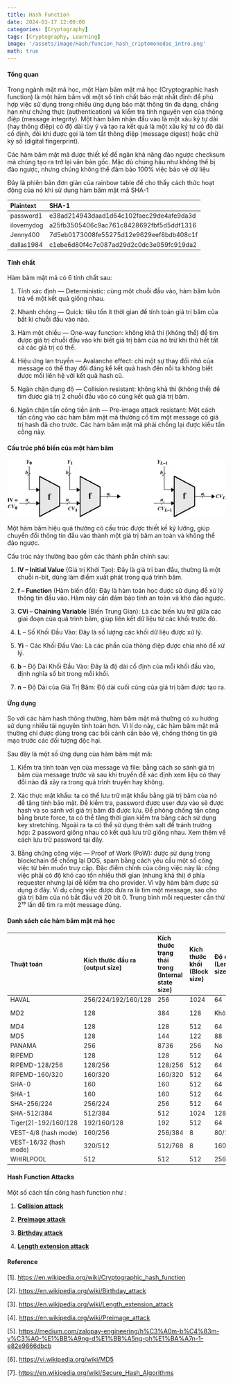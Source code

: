 ```yaml
---
title: Hash Function
date: 2024-03-17 12:00:00
categories: [Cryptography]
tags: [Cryptography, Learning]
image: '/assets/image/Hash/funcion_hash_criptomonedas_intro.png'
math: true
---
```


#### Tổng quan

Trong ngành mật mã học, một Hàm băm mật mã học (Cryptographic hash function) là một hàm băm với một số tính chất bảo mật nhất định để phù hợp việc sử dụng trong nhiều ứng dụng bảo mật thông tin đa dạng, chẳng hạn như chứng thực (authentication) và kiểm tra tính nguyên vẹn của thông điệp (message integrity). Một hàm băm nhận đầu vào là một xâu ký tự dài (hay thông điệp) có độ dài tùy ý và tạo ra kết quả là một xâu ký tự có độ dài cố định, đôi khi được gọi là tóm tắt thông điệp (message digest) hoặc chữ ký số (digital fingerprint).

Các hàm băm mật mã được thiết kế để ngăn khả năng đảo ngược checksum mà chúng tạo ra trở lại văn bản gốc. Mặc dù chúng hầu như không thể bị đảo ngược, nhưng chúng không thể đảm bảo 100% việc bảo vệ dữ liệu

Đây là phiên bản đơn giản của rainbow table để cho thấy cách thức hoạt động của nó khi sử dụng hàm băm mật mã SHA-1


|Plaintext|SHA-1|
|:--|:--|
|password1|e38ad214943daad1d64c102faec29de4afe9da3d|
|ilovemydog|a25fb3505406c9ac761c8428692fbf5d5ddf1316|
|Jenny400|7d5eb0173008fe55275d12e9629eef8bdb408c1f|
|dallas1984|c1ebe6d80f4c7c087ad29d2c0dc3e059fc919da2|


#### Tính chất

Hàm băm mật mã có 6 tính chất sau:


1. Tính xác định — Deterministic: cùng một chuỗi đầu vào, hàm băm luôn trả về một kết quả giống nhau.

2. Nhanh chóng — Quick: tiêu tốn ít thời gian để tính toán giá trị băm của bất kì chuỗi đầu vào nào.

3. Hàm một chiều — One-way function: không khả thi (không thể) để tìm được giá trị chuỗi đầu vào khi biết giá trị băm của nó trừ khi thử hết tất cả các giá trị có thể.

4. Hiệu ứng lan truyền — Avalanche effect: chỉ một sự thay đổi nhỏ của message có thể thay đổi đáng kể kết quả hash đến nỗi ta không biết được mối liên hệ với kết quả hash cũ.

5. Ngăn chặn đụng độ — Collision resistant: không khả thi (không thể) để tìm được giá trị 2 chuỗi đầu vào có cùng kết quả giá trị băm.

6. Ngăn chặn tấn công tiền ảnh — Pre-image attack resistant: Một cách tấn công vào các hàm băm mật mã thường cố tìm một message có giá trị hash đã cho trước. Các hàm băm mật mã phải chống lại được kiểu tấn công này.

#### Cấu trúc phổ biến của một hàm băm

![image](/assets/image/Hash/Cautruc_hash.png)

Một hàm băm hiệu quả thường có cấu trúc được thiết kế kỹ lưỡng, giúp chuyển đổi thông tin đầu vào thành một giá trị băm an toàn và không thể đảo ngược. 

Cấu trúc này thường bao gồm các thành phần chính sau:

1. **IV – Initial Value** (Giá trị Khởi Tạo): Đây là giá trị ban đầu, thường là một chuỗi n-bit, dùng làm điểm xuất phát trong quá trình băm.

2. **f – Function** (Hàm biến đổi): Đây là hàm toán học được sử dụng để xử lý thông tin đầu vào. Hàm này cần đảm bảo tính an toàn và khó đảo ngược.

3. **CVi – Chaining Variable** (Biến Trung Gian): Là các biến lưu trữ giữa các giai đoạn của quá trình băm, giúp liên kết dữ liệu từ các khối trước đó.

4. **L** – Số Khối Đầu Vào: Đây là số lượng các khối dữ liệu được xử lý.

5. **Yi** – Các Khối Đầu Vào: Là các phần của thông điệp được chia nhỏ để xử lý.

6. **b** – Độ Dài Khối Đầu Vào: Đây là độ dài cố định của mỗi khối đầu vào, định nghĩa số bit trong mỗi khối.

7. **n** – Độ Dài của Giá Trị Băm: Độ dài cuối cùng của giá trị băm được tạo ra.

#### Ứng dụng

So với các hàm hash thông thường, hàm băm mật mã thường có xu hướng sử dụng nhiều tài nguyên tính toán hơn. Vì lí do này, các hàm băm mật mã thường chỉ được dùng trong các bối cảnh cần bảo vệ, chống thông tin giả mạo trước các đối tượng độc hại.


Sau đây là một số ứng dụng của hàm băm mật mã:


1. Kiểm tra tính toàn vẹn của message và file: bằng cách so sánh giá trị băm của message trước và sau khi truyền để xác định xem liệu có thay đổi nào đã xảy ra trong quá trình truyền hay không.

2. Xác thực mật khẩu: ta có thể lưu trữ mật khẩu bằng giá trị băm của nó để tăng tính bảo mật. Để kiểm tra, password được user đưa vào sẽ được hash và so sánh với giá trị băm đã được lưu. Để phòng chống tấn công bằng brute force, ta có thể tăng thời gian kiểm tra bằng cách sử dụng key stretching. Ngoài ra ta có thể sử dụng thêm salt để tránh trường hợp: 2 password giống nhau có kết quả lưu trữ giống nhau. Xem thêm về cách lưu trữ password tại đây.

3. Bằng chứng công việc — Proof of Work (PoW): được sử dụng trong blockchain để chống lại DOS, spam bằng cách yêu cầu một số công việc từ bên muốn truy cập. Đặc điểm chính của công việc này là: công việc phải có độ khó cao tốn nhiều thời gian (nhưng khả thi) ở phía requester nhưng lại dễ kiểm tra cho provider. Vì vậy hàm băm được sử dụng ở đây. Ví dụ công việc được đưa ra là tìm một message, sao cho giá trị băm của nó bắt đầu với 20 bit 0. Trung bình mỗi requester cần thử 2¹⁹ lần để tìm ra một message đúng.

#### Danh sách các hàm băm mật mã học

|Thuật toán|	Kích thước đầu ra (output size)|	Kích thước trạng thái trong (Internal state size)|	Kích thước khối (Block size)|	Độ dài (Length size)|	Kích thước word (Word size)|	Xung đột (Collision)|
|:--|:--|:--|:--|:--|:--|:--|
|HAVAL	|256/224/192/160/128	|256	|1024	|64	|32	|Có|
|MD2	|128	|384	|128	|Không	|8	|khả năng lớn|
|MD4	|128	|128	|512	|64	|32	|Có|
|MD5	|128	|144	|122	|88	|88	|Có|
|PANAMA	|256	|8736	|256	|No	|32	|Có lỗi|
|RIPEMD	|128	|128	|512	|64	|32	|Có|
|RIPEMD-128/256	|128/256	|128/256	|512	|64	|32	|Không|
|RIPEMD-160/320	|160/320	|160/320	|512	|64	|32	|Không|
|SHA-0	|160	|160	|512	|64	|32	|Không|
|SHA-1	|160	|160	|512	|64	|32	|Có lỗi|
|SHA-256/224	|256/224	|256	|512	|64	|32	|Không|
|SHA-512/384	|512/384	|512	|1024	|128	|64	|Không|
|Tiger(2)-192/160/128	|192/160/128	|192	|512	|64	|64	|Không|
|VEST-4/8 (hash mode)	|160/256	|256/384	|8	|80/128	|1	|Không[1]|
|VEST-16/32 (hash mode)	|320/512	|512/768	|8	|160/256	|1	|Không|
|WHIRLPOOL	|512	|512	|512	|256	|8	|Không|

#### Hash Function Attacks

Một số cách tấn công hash function như :

1. [**Collision attack**](https://en.wikipedia.org/wiki/Collision_attack)

2. [**Preimage attack**](https://en.wikipedia.org/wiki/Preimage_attack)

3. [**Birthday attack**](https://en.wikipedia.org/wiki/Birthday_attack)

4. [**Length extension attack**](https://www.bing.com/search?q=length+extension+attack&cvid=848b20e29b7d4056a65183b771c6db8c&gs_lcrp=EgZjaHJvbWUqBggBEAAYQDIGCAAQRRg5MgYIARAAGEAyBggCEAAYQDIGCAMQABhAMgYIBBAAGEAyBggFEAAYQDIGCAYQABhAMgYIBxAAGEAyBggIEAAYQNIBCDkxMTdqMGo5qAIFsAIB&FORM=ANAB01&PC=ACTS)


#### Reference

[1]. https://en.wikipedia.org/wiki/Cryptographic_hash_function

[2]. https://en.wikipedia.org/wiki/Birthday_attack

[3]. https://en.wikipedia.org/wiki/Length_extension_attack

[4]. https://en.wikipedia.org/wiki/Preimage_attack

[5]. https://medium.com/zalopay-engineering/h%C3%A0m-b%C4%83m-v%C3%A0-%E1%BB%A9ng-d%E1%BB%A5ng-ph%E1%BA%A7n-1-e82e9866dbcb

[6]. https://vi.wikipedia.org/wiki/MD5

[7]. https://en.wikipedia.org/wiki/Secure_Hash_Algorithms